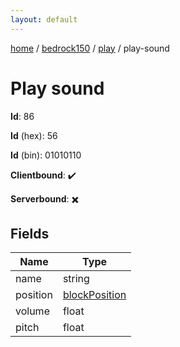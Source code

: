```yaml
---
layout: default
---
```


[home](/)  /  [bedrock150](/protocol/bedrock150)  /  [play](/protocol/bedrock150/play)  /  play-sound

# Play sound

**Id**: 86

**Id** (hex): 56

**Id** (bin): 01010110

**Clientbound**: ✔️

**Serverbound**: ✖️

## Fields

Name | Type
---|---
name | string
position | [blockPosition](/protocol/bedrock150/types/block-position)
volume | float
pitch | float

